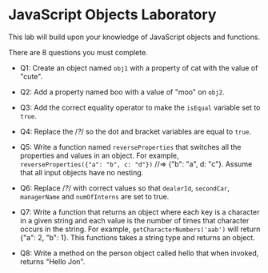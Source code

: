 # JavaScript Objects Laboratory 

This lab will build upon your knowledge of JavaScript objects and functions. 

There are 8 questions you must complete.

* Q1: Create an object named `obj1` with a property of cat with the value of "cute".

* Q2: Add a property named boo with a value of "moo" on `obj2`. 

* Q3: Add the correct equality operator to make the `isEqual` variable set to `true`.

* Q4: Replace the /*?*/ so the dot and bracket variables are equal to `true`. 

* Q5: Write a function named `reverseProperties` that switches all the properties and values in an object. For example, `reverseProperties({"a": "b", c: "d"})` //=> {"b": "a", d: "c"}. Assume that all input objects have no nesting.

* Q6: Replace /*?*/ with correct values so that `dealerId`, `secondCar`, `managerName` and `numOfInterns` are set to true.

* Q7: Write a function that returns an object where each key is a character in a given string and each value is the number of times that character occurs in the string. For example, `getCharacterNumbers('aab')` will return {"a": 2, "b": 1}. This functions takes a string type and returns an object.

* Q8: Write a method on the person object called hello that when invoked, returns "Hello Jon".

